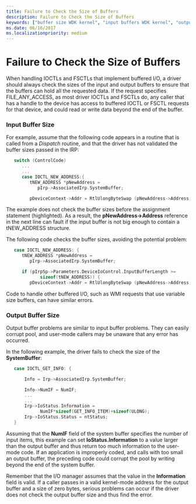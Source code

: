 ```yaml
---
title: Failure to Check the Size of Buffers
description: Failure to Check the Size of Buffers
keywords: ["buffer size WDK kernel", "input buffers WDK kernel", "output buffers WDK kernel"]
ms.date: 06/16/2017
ms.localizationpriority: medium
---
```


# Failure to Check the Size of Buffers





When handling IOCTLs and FSCTLs that implement buffered I/O, a driver should always check the sizes of the input and output buffers to ensure that the buffers can hold all the requested data. If the request specifies FILE\_ANY\_ACCESS, as most driver IOCTLs and FSCTLs do, any caller that has a handle to the device has access to buffered IOCTL or FSCTL requests for that device, and could read or write data beyond the end of the buffer.

### Input Buffer Size

For example, assume that the following code appears in a routine that is called from a *Dispatch* routine, and that the driver has not validated the buffer sizes passed in the IRP:

```cpp
   switch (ControlCode)
      ...
      ...
      case IOCTL_NEW_ADDRESS:{
         tNEW_ADDRESS *pNewAddress = 
            pIrp->AssociatedIrp.SystemBuffer;

         pDeviceContext->Addr = RtlUlongByteSwap (pNewAddress->Address);
```

The example does not check the buffer sizes before the assignment statement (highlighted). As a result, the **pNewAddress-&gt;Address** reference in the next line can fault if the input buffer is not big enough to contain a tNEW\_ADDRESS structure.

The following code checks the buffer sizes, avoiding the potential problem:

```cpp
   case IOCTL_NEW_ADDRESS: {
      tNEW_ADDRESS *pNewAddress =
         pIrp->AssociatedIrp.SystemBuffer;

      if (pIrpSp->Parameters.DeviceIoControl.InputBufferLength >=
             sizeof(tNEW_ADDRESS)) {
         pDeviceContext->Addr = RtlUlongByteSwap (pNewAddress->Address);
```

Code to handle other buffered I/O, such as WMI requests that use variable size buffers, can have similar errors.

### Output Buffer Size

Output buffer problems are similar to input buffer problems. They can easily corrupt pool, and user-mode callers may be unaware that any error has occurred.

In the following example, the driver fails to check the size of the **SystemBuffer**:

```cpp
   case IOCTL_GET_INFO: {

       Info = Irp->AssociatedIrp.SystemBuffer;

       Info->NumIF = NumIF;
       ...
       ...
       Irp->IoStatus.Information =
             NumIF*sizeof(GET_INFO_ITEM)+sizeof(ULONG);
       Irp->IoStatus.Status = ntStatus;
   }
```

Assuming that the **NumIF** field of the system buffer specifies the number of input items, this example can set **IoStatus.Information** to a value larger than the output buffer and thus return too much information to the user-mode code. If an application is improperly coded, and calls with too small an output buffer, the preceding code could corrupt the pool by writing beyond the end of the system buffer.

Remember that the I/O manager assumes that the value in the **Information** field is valid. If a caller passes in a valid kernel-mode address for the output buffer and a size of zero bytes, serious problems can occur if the driver does not check the output buffer size and thus find the error.

 

 




